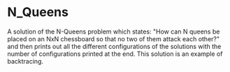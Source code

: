 # N_Queens

A solution of the N-Queens problem which states: "How can N queens be placed on an NxN chessboard so that no two of them attack each other?" and then prints out all the different configurations of the solutions with the number of configurations printed at the end. This solution is an example of backtracing.
